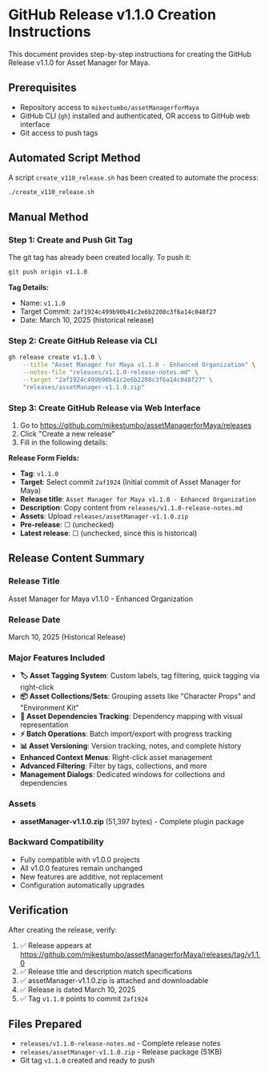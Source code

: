 # GitHub Release v1.1.0 Creation Instructions

This document provides step-by-step instructions for creating the GitHub Release v1.1.0 for Asset Manager for Maya.

## Prerequisites

- Repository access to `mikestumbo/assetManagerforMaya`
- GitHub CLI (`gh`) installed and authenticated, OR access to GitHub web interface
- Git access to push tags

## Automated Script Method

A script `create_v110_release.sh` has been created to automate the process:

```bash
./create_v110_release.sh
```

## Manual Method

### Step 1: Create and Push Git Tag

The git tag has already been created locally. To push it:

```bash
git push origin v1.1.0
```

**Tag Details:**
- Name: `v1.1.0`
- Target Commit: `2af1924c499b90b41c2e6b2208c3f6a14c048f27`
- Date: March 10, 2025 (historical release)

### Step 2: Create GitHub Release via CLI

```bash
gh release create v1.1.0 \
    --title "Asset Manager for Maya v1.1.0 - Enhanced Organization" \
    --notes-file "releases/v1.1.0-release-notes.md" \
    --target "2af1924c499b90b41c2e6b2208c3f6a14c048f27" \
    "releases/assetManager-v1.1.0.zip"
```

### Step 3: Create GitHub Release via Web Interface

1. Go to https://github.com/mikestumbo/assetManagerforMaya/releases
2. Click "Create a new release"
3. Fill in the following details:

**Release Form Fields:**
- **Tag**: `v1.1.0` 
- **Target**: Select commit `2af1924` (Initial commit of Asset Manager for Maya)
- **Release title**: `Asset Manager for Maya v1.1.0 - Enhanced Organization`
- **Description**: Copy content from `releases/v1.1.0-release-notes.md`
- **Assets**: Upload `releases/assetManager-v1.1.0.zip`
- **Pre-release**: ☐ (unchecked)
- **Latest release**: ☐ (unchecked, since this is historical)

## Release Content Summary

### Release Title
Asset Manager for Maya v1.1.0 - Enhanced Organization

### Release Date  
March 10, 2025 (Historical Release)

### Major Features Included
- **🏷️ Asset Tagging System**: Custom labels, tag filtering, quick tagging via right-click
- **📦 Asset Collections/Sets**: Grouping assets like "Character Props" and "Environment Kit"  
- **🔗 Asset Dependencies Tracking**: Dependency mapping with visual representation
- **⚡ Batch Operations**: Batch import/export with progress tracking
- **📊 Asset Versioning**: Version tracking, notes, and complete history
- **Enhanced Context Menus**: Right-click asset management
- **Advanced Filtering**: Filter by tags, collections, and more
- **Management Dialogs**: Dedicated windows for collections and dependencies

### Assets
- **assetManager-v1.1.0.zip** (51,397 bytes) - Complete plugin package

### Backward Compatibility
- Fully compatible with v1.0.0 projects
- All v1.0.0 features remain unchanged  
- New features are additive, not replacement
- Configuration automatically upgrades

## Verification

After creating the release, verify:
1. ✅ Release appears at https://github.com/mikestumbo/assetManagerforMaya/releases/tag/v1.1.0
2. ✅ Release title and description match specifications
3. ✅ assetManager-v1.1.0.zip is attached and downloadable
4. ✅ Release is dated March 10, 2025
5. ✅ Tag `v1.1.0` points to commit `2af1924`

## Files Prepared
- `releases/v1.1.0-release-notes.md` - Complete release notes
- `releases/assetManager-v1.1.0.zip` - Release package (51KB)
- Git tag `v1.1.0` created and ready to push